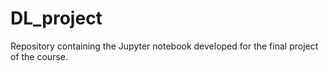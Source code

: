 # DL_project
Repository containing the Jupyter notebook developed for the final project of the course.
